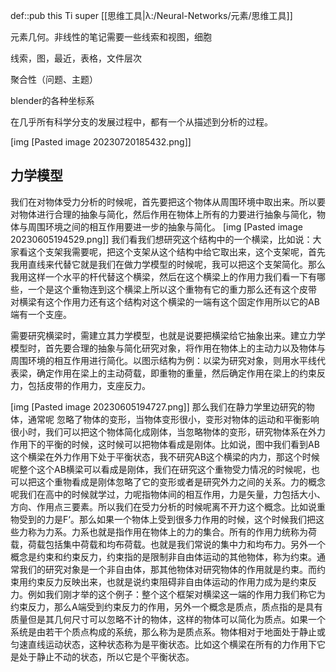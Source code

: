 def::pub this Ti super [[思维工具|λ:/Neural-Networks/元素/思维工具]]

元素几何。非线性的笔记需要一些线索和视图，细胞

线索，图，最近，表格，文件层次

聚合性（问题、主题）

blender的各种坐标系

在几乎所有科学分支的发展过程中，都有一个从描述到分析的过程。

[img [Pasted image 20230720185432.png]]



## 力学模型

我们在对物体受力分析的时候呢，首先要把这个物体从周围环境中取出来。所以要对物体进行合理的抽象与简化，然后作用在物体上所有的力要进行抽象与简化，物体与周围环境之间的相互作用要进一步的抽象与简化。
[img [Pasted image 20230605194529.png]]
我们看我们想研究这个结构中的一个横梁，比如说：大家看这个支架我需要呢，把这个支架从这个结构中给它取出来，这个支架呢，首先我用直线来代替它就是我们在做力学模型的时候呢，我可以把这个支架简化。那么我用这样一个水平的杆代替这个横梁，然后在这个横梁上的作用力我们看一下有哪些，一个是这个重物连到这个横梁上所以这个重物有它的重力那么还有这个皮带 对横梁有这个作用力还有这个结构对这个横梁的一端有这个固定作用所以它的AB端有一个支座。

需要研究横梁时，需建立其力学模型，也就是说要把横梁给它抽象出来。建立力学模型时，首先要合理的抽象与简化研究对象，将作用在物体上的主动力以及物体与周围环境的相互作用进行简化。以图示结构为例：以梁为研究对象，则用水平线代表梁，确定作用在梁上的主动荷载，即重物的重量，然后确定作用在梁上的约束反力，包括皮带的作用力，支座反力。

[img [Pasted image 20230605194727.png]]
那么我们在静力学里边研究的物体，通常呢 忽略了物体的变形，当物体变形很小，变形对物体的运动和平衡影响很小时，我们可以把这个物体简化成刚体，当忽略物体的变形，研究物体系在外力作用下的平衡的时候，这时候可以把物体看成是刚体。比如说，图中我们看到AB这个横梁在外力作用下处于平衡状态，我不研究AB这个横梁的内力，那这个时候呢整个这个AB横梁可以看成是刚体，我们在研究这个重物受力情况的时候呢，也可以把这个重物看成是刚体忽略了它的变形或者是研究外力之间的关系。力的概念呢我们在高中的时候就学过，力呢指物体间的相互作用，力是矢量，力包括大小、方向、作用点三要素。所以我们在受力分析的时候呢离不开力这个概念。比如说重物受到的力是F‘。那么如果一个物体上受到很多力作用的时候，这个时候我们把这些力称为力系。力系也就是指作用在物体上的力的集合。所有的作用力统称为荷载，荷载包括集中荷载和均布荷载。也就是我们常说的集中力和均布力。另外一个概念是约束和约束反力，约束指的是限制非自由体运动的其他物体，称为约束。通常我们的研究对象是一个非自由体，那其他物体对研究物体的作用就是约束。而约束用约束反力反映出来，也就是说约束阻碍非自由体运动的作用力成为是约束反力。例如我们刚才举的这个例子：整个这个框架对横梁这一端的作用力我们称它为约束反力，那么A端受到约束反力的作用，另外一个概念是质点，质点指的是具有质量但是其几何尺寸可以忽略不计的物体，这样的物体可以简化为质点。如果一个系统是由若干个质点构成的系统，那么称为是质点系。物体相对于地面处于静止或匀速直线运动状态，这种状态称为是平衡状态。比如这个横梁在所有的力作用下它是处于静止不动的状态，所以它是个平衡状态。